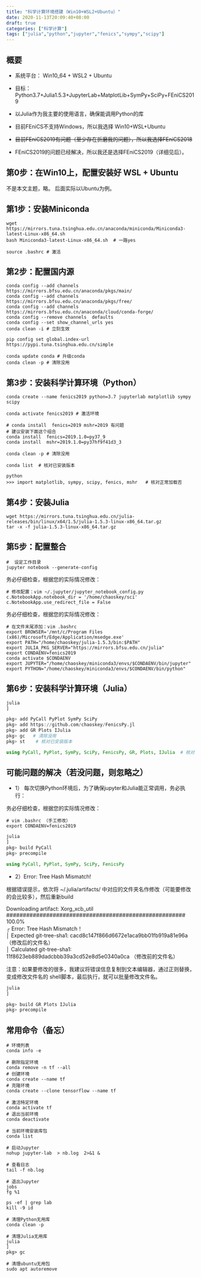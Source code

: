 ```yaml
---
title: "科学计算环境搭建（Win10+WSL2+Ubuntu）"
date: 2020-11-13T20:09:40+08:00
draft: true
categories: ["科学计算"]
tags: ["julia","python","jupyter","fenics","sympy","scipy"]
---
```


## 概要

- 系统平台： Win10_64 + WSL2 + Ubuntu

- 目标：Python3.7+Julia1.5.3+JupyterLab+MatplotLib+SymPy+SciPy+FEniCS2019

- 以Julia作为我主要的使用语言，确保能调用Python的库

- 目前FEniCS不支持Windows，所以我选择 Win10+WSL+Ubuntu

- ~~目前FEniCS2019有问题（至少存在折磨我的问题），所以我选择FEniCS2018~~

- FEniCS2019的问题已经解决，所以我还是选择FEniCS2019（详细见后）。

<!--more-->

## 第0步：在Win10上，配置安装好 WSL + Ubuntu

不是本文主题，略。  后面实际以Ubuntu为例。

## 第1步：安装Miniconda

```shell
wget https://mirrors.tuna.tsinghua.edu.cn/anaconda/miniconda/Miniconda3-latest-Linux-x86_64.sh
bash Miniconda3-latest-Linux-x86_64.sh  # 一路yes

source .bashrc # 激活
```

## 第2步：配置国内源

```shell
conda config --add channels https://mirrors.bfsu.edu.cn/anaconda/pkgs/main/
conda config --add channels https://mirrors.bfsu.edu.cn/anaconda/pkgs/free/
conda config --add channels https://mirrors.bfsu.edu.cn/anaconda/cloud/conda-forge/
conda config --remove channels  defaults
conda config --set show_channel_urls yes
conda clean -i # 立刻生效

pip config set global.index-url https://pypi.tuna.tsinghua.edu.cn/simple  

conda update conda # 升级conda
conda clean -p # 清除没用
```

## 第3步：安装科学计算环境（Python）

```shell
conda create --name fenics2019 python=3.7 jupyterlab matplotlib sympy scipy 

conda activate fenics2019 # 激活环境

# conda install  fenics=2019 mshr=2019 有问题
# 建议安装下面这个组合
conda install  fenics=2019.1.0=py37_9
conda install  mshr=2019.1.0=py37hf9f41d3_3

conda clean -p # 清除没用

conda list  # 核对已安装版本

python
>>> import matplotlib, sympy, scipy, fenics, mshr   # 核对正常加载否
```

## 第4步：安装Julia

```shell
wget https://mirrors.tuna.tsinghua.edu.cn/julia-releases/bin/linux/x64/1.5/julia-1.5.3-linux-x86_64.tar.gz
tar -x -f julia-1.5.3-linux-x86_64.tar.gz
```

## 第5步：配置整合

```shell
#  设定工作目录
jupyter notebook --generate-config
```
务必仔细检查，根据您的实际情况修改：

```text
# 修改配置：vim ~/.jupyter/jupyter_notebook_config.py
c.NotebookApp.notebook_dir = '/home/chaoskey/sci'
c.NotebookApp.use_redirect_file = False
```

务必仔细检查，根据您的实际情况修改：

```text
# 在文件末尾添加：vim .bashrc
export BROWSER='/mnt/c/Program Files (x86)/Microsoft/Edge/Application/msedge.exe'
export PATH="/home/chaoskey/julia-1.5.3/bin:$PATH"
export JULIA_PKG_SERVER="https://mirrors.bfsu.edu.cn/julia"
export CONDAENV=fenics2019
conda activate $CONDAENV
export JUPYTER="/home/chaoskey/miniconda3/envs/$CONDAENV/bin/jupyter"
export PYTHON="/home/chaoskey/miniconda3/envs/$CONDAENV/bin/python"
```

## 第6步：安装科学计算环境（Julia）

```julia
julia
]

pkg> add PyCall PyPlot SymPy SciPy
pkg> add https://github.com/chaoskey/FenicsPy.jl
pkg> add GR Plots IJulia 
pkg> gc   # 清除没用
pkg> st    # 核对已安装版本

using PyCall, PyPlot, SymPy, SciPy, FenicsPy, GR, Plots, IJulia  # 核对正常加载否 
```

## 可能问题的解决（若没问题，则忽略之）

- 1） 每次切换Python环境后，为了确保jupyter和Julia能正常调用，务必执行：

务必仔细检查，根据您的实际情况修改：

```text
# vim .bashrc （手工修改）
export CONDAENV=fenics2019
```

```julia
julia
]
pkg> build PyCall
pkg> precompile

using PyCall, PyPlot, SymPy, SciPy, FenicsPy
```

- 2）Error: Tree Hash Mismatch!

根据错误提示，依次将 ~/.julia/artifacts/ 中对应的文件夹名作修改（可能要修改的会比较多），然后重新build

Downloading artifact: Xorg_xcb_util          
###################################################### 100.0%          
 ┌ Error: Tree Hash Mismatch！        
 │   Expected git-tree-sha1:   cacd8c147f866d6672e1aca9bb01fb919a81e96a    （修改后的文件名）   
 │   Calculated git-tree-sha1: 11f8623eb889dadcbbb39a3cd52e8d5e0340a0ca    （修改前的文件名）

注意：如果要修改的很多，我建议将错误信息复制到文本编辑器，通过正则替换，变成修改文件名的 shell脚本，最后执行，就可以批量修改文件名。

```julia
julia
]

pkg> build GR Plots IJulia 
pkg> precompile
```


## 常用命令（备忘）

```shell
# 环境列表
conda info -e

# 删除指定环境
conda remove -n tf --all
# 创建环境 
conda create --name tf     
# 克隆环境
conda create --clone tensorflow --name tf  

# 激活特定环境
conda activate tf  
# 退出当前环境 
conda deactivate  

# 当前环境安装库包
conda list 

# 启动Jupyter
nohup jupyter-lab  > nb.log  2>&1 & 

# 查看日志
tail -f nb.log

# 退出Jupyter
jobs
fg %1

ps -ef | grep lab
kill -9 id

# 清理Python无用库
conda clean -p

# 清理Julia无用库
julia
]
pkg> gc

# 清理ubuntu无用包
sudo apt autoremove
```

